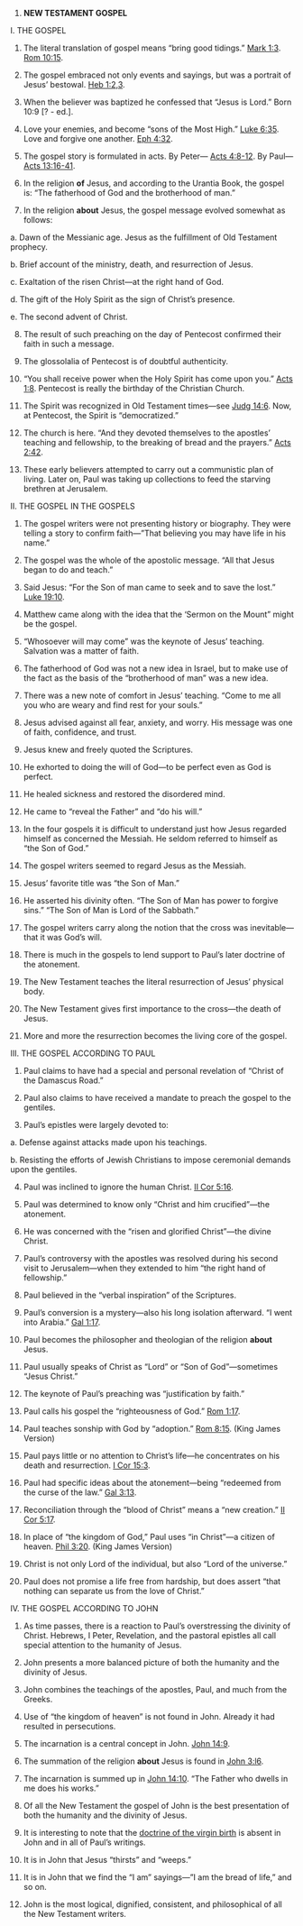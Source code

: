 





1. **NEW TESTAMENT GOSPEL**

I. THE GOSPEL

1. The literal translation of gospel means “bring good tidings.” [Mark 1:3](/en/Bible/Mark/1#v3). [Rom 10:15](/en/Bible/Romans/10#v15).

2. The gospel embraced not only events and sayings, but was a portrait of Jesus’ bestowal. [Heb 1:2,3](/en/Bible/Hebrews/1#v2).

3. When the believer was baptized he confessed that “Jesus is Lord.” Born 10:9 \[? - ed.\].

4. Love your enemies, and become “sons of the Most High.” [Luke 6:35](/en/Bible/Luke/6#v35). Love and forgive one another. [Eph 4:32](/en/Bible/Ephesians/4#v32).

5. The gospel story is formulated in acts. By Peter— [Acts 4:8-12](/en/Bible/Acts/4#v8). By Paul— [Acts 13:16-41](/en/Bible/Acts/13#v16).

6. In the religion **of** Jesus, and according to the Urantia Book, the gospel is: “The fatherhood of God and the brotherhood of man.”

7. In the religion **about** Jesus, the gospel message evolved somewhat as follows:

a. Dawn of the Messianic age. Jesus as the fulfillment of Old Testament prophecy.

b. Brief account of the ministry, death, and resurrection of Jesus.

c. Exaltation of the risen Christ—at the right hand of God.

d. The gift of the Holy Spirit as the sign of Christ’s presence.

e. The second advent of Christ.

8. The result of such preaching on the day of Pentecost confirmed their faith in such a message.

9. The glossolalia of Pentecost is of doubtful authenticity.

10. “You shall receive power when the Holy Spirit has come upon you.” [Acts 1:8](/en/Bible/Acts/1#v8). Pentecost is really the birthday of the Christian Church.

11. The Spirit was recognized in Old Testament times—see [Judg 14:6](/en/Bible/Judges/14#v6). Now, at Pentecost, the Spirit is “democratized.”

12. The church is here. “And they devoted themselves to the apostles’ teaching and fellowship, to the breaking of bread and the prayers.” [Acts 2:42](/en/Bible/Acts/2#v42).

13. These early believers attempted to carry out a communistic plan of living. Later on, Paul was taking up collections to feed the starving brethren at Jerusalem.

II. THE GOSPEL IN THE GOSPELS

1. The gospel writers were not presenting history or biography. They were telling a story to confirm faith—”That believing you may have life in his name.”

2. The gospel was the whole of the apostolic message. “All that Jesus began to do and teach.”

3. Said Jesus: “For the Son of man came to seek and to save the lost.” [Luke 19:10](/en/Bible/Luke/19#v10).

4. Matthew came along with the idea that the ‘Sermon on the Mount” might be the gospel.

5. “Whosoever will may come” was the keynote of Jesus’ teaching. Salvation was a matter of faith.

6. The fatherhood of God was not a new idea in Israel, but to make use of the fact as the basis of the “brotherhood of man” was a new idea.

7. There was a new note of comfort in Jesus’ teaching. “Come to me all you who are weary and find rest for your souls.”

8. Jesus advised against all fear, anxiety, and worry. His message was one of faith, confidence, and trust.

9. Jesus knew and freely quoted the Scriptures.

10. He exhorted to doing the will of God—to be perfect even as God is perfect.

11. He healed sickness and restored the disordered mind.

12. He came to “reveal the Father” and “do his will.”

13. In the four gospels it is difficult to understand just how Jesus regarded himself as concerned the Messiah. He seldom referred to himself as “the Son of God.”

14. The gospel writers seemed to regard Jesus as the Messiah.

15. Jesus’ favorite title was “the Son of Man.”

16. He asserted his divinity often. “The Son of Man has power to forgive sins.” “The Son of Man is Lord of the Sabbath.”

17. The gospel writers carry along the notion that the cross was inevitable— that it was God’s will.

18. There is much in the gospels to lend support to Paul’s later doctrine of the atonement.

19. The New Testament teaches the literal resurrection of Jesus’ physical body.

20. The New Testament gives first importance to the cross—the death of Jesus.

21. More and more the resurrection becomes the living core of the gospel.

III. THE GOSPEL ACCORDING TO PAUL

1. Paul claims to have had a special and personal revelation of “Christ of the Damascus Road.”

2. Paul also claims to have received a mandate to preach the gospel to the gentiles.

3. Paul’s epistles were largely devoted to:

a. Defense against attacks made upon his teachings.

b. Resisting the efforts of Jewish Christians to impose ceremonial demands upon the gentiles.

4. Paul was inclined to ignore the human Christ. [II Cor 5:16](/en/Bible/2_Corinthians/5#v16).

5. Paul was determined to know only “Christ and him crucified”—the atonement.

6. He was concerned with the “risen and glorified Christ”—the divine Christ.

7. Paul’s controversy with the apostles was resolved during his second visit to Jerusalem—when they extended to him “the right hand of fellowship.”

8. Paul believed in the “verbal inspiration” of the Scriptures.

9. Paul’s conversion is a mystery—also his long isolation afterward. “I went into Arabia.” [Gal 1:17](/en/Bible/Galatians/1#v17).

10. Paul becomes the philosopher and theologian of the religion **about** Jesus.

11. Paul usually speaks of Christ as “Lord” or “Son of God”—sometimes “Jesus Christ.”

12. The keynote of Paul’s preaching was “justification by faith.”

13. Paul calls his gospel the “righteousness of God.” [Rom 1:17](/en/Bible/Romans/1#v17).

14. Paul teaches sonship with God by “adoption.” [Rom 8:15](http://kjv.us/romans/8.htm). (King James Version)

15. Paul pays little or no attention to Christ’s life—he concentrates on his death and resurrection. [I Cor 15:3](/en/Bible/1_Corinthians/15#v3).

16. Paul had specific ideas about the atonement—being “redeemed from the curse of the law.” [Gal 3:13](/en/Bible/Galatians/3#v13).

17. Reconciliation through the “blood of Christ” means a “new creation.” [II Cor 5:17](/en/Bible/2_Corinthians/5#v17).

18. In place of “the kingdom of God,” Paul uses “in Christ”—a citizen of heaven. [Phil 3:20](/en/Bible/Philippians/3#v20). (King James Version)

19. Christ is not only Lord of the individual, but also “Lord of the universe.”

20. Paul does not promise a life free from hardship, but does assert “that nothing can separate us from the love of Christ.”

IV. THE GOSPEL ACCORDING TO JOHN

1. As time passes, there is a reaction to Paul’s overstressing the divinity of Christ. Hebrews, I Peter, Revelation, and the pastoral epistles all call special attention to the humanity of Jesus.

2. John presents a more balanced picture of both the humanity and the divinity of Jesus.

3. John combines the teachings of the apostles, Paul, and much from the Greeks.

4. Use of “the kingdom of heaven” is not found in John. Already it had resulted in persecutions.

5. The incarnation is a central concept in John. [John 14:9](/en/Bible/John/14#v9).

6. The summation of the religion **about** Jesus is found in [John 3:l6](/en/Bible/John/3#v16).

7. The incarnation is summed up in [John 14:10](/en/Bible/John/14#v10). “The Father who dwells in me does his works.”

8. Of all the New Testament the gospel of John is the best presentation of both the humanity and the divinity of Jesus.

9. It is interesting to note that the [doctrine of the virgin birth](https://en.wikipedia.org/wiki/Virgin_birth_of_Jesus) is absent in John and in all of Paul’s writings.

10. It is in John that Jesus “thirsts” and “weeps.”

11. It is in John that we find the “I am” sayings—”I am the bread of life,” and so on.

12. John is the most logical, dignified, consistent, and philosophical of all the New Testament writers.